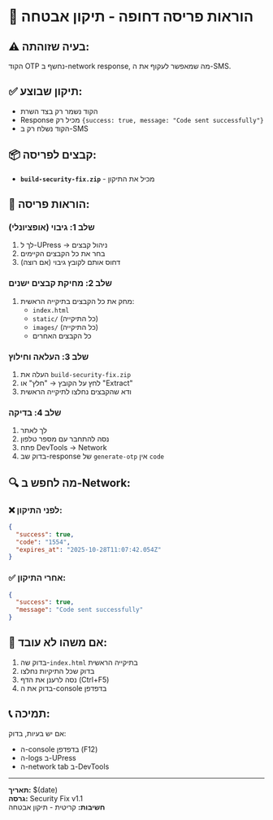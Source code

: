 # 🚨 הוראות פריסה דחופה - תיקון אבטחה

## ⚠️ בעיה שזוהתה:
הקוד OTP נחשף ב-network response, מה שמאפשר לעקוף את ה-SMS.

## ✅ תיקון שבוצע:
- הקוד נשמר רק בצד השרת
- Response מכיל רק `{success: true, message: "Code sent successfully"}`
- הקוד נשלח רק ב-SMS

## 📦 קבצים לפריסה:
- **`build-security-fix.zip`** - מכיל את התיקון

## 🚀 הוראות פריסה:

### שלב 1: גיבוי (אופציונלי)
1. לך ל-UPress → ניהול קבצים
2. בחר את כל הקבצים הקיימים
3. דחוס אותם לקובץ גיבוי (אם רוצה)

### שלב 2: מחיקת קבצים ישנים
1. מחק את כל הקבצים בתיקייה הראשית:
   - `index.html`
   - `static/` (כל התיקייה)
   - `images/` (כל התיקייה)
   - כל הקבצים האחרים

### שלב 3: העלאה וחילוץ
1. העלה את `build-security-fix.zip`
2. לחץ על הקובץ → "חלץ" או "Extract"
3. ודא שהקבצים נחלצו לתיקייה הראשית

### שלב 4: בדיקה
1. לך לאתר
2. נסה להתחבר עם מספר טלפון
3. פתח DevTools → Network
4. בדוק שב-response של `generate-otp` אין `code`

## 🔍 מה לחפש ב-Network:
### ❌ לפני התיקון:
```json
{
  "success": true,
  "code": "1554",
  "expires_at": "2025-10-28T11:07:42.054Z"
}
```

### ✅ אחרי התיקון:
```json
{
  "success": true,
  "message": "Code sent successfully"
}
```

## 🚨 אם משהו לא עובד:
1. בדוק שה-`index.html` בתיקייה הראשית
2. בדוק שכל התיקיות נחלצו
3. נסה לרענן את הדף (Ctrl+F5)
4. בדוק את ה-console בדפדפן

## 📞 תמיכה:
אם יש בעיות, בדוק:
- ה-console בדפדפן (F12)
- ה-logs ב-UPress
- ה-network tab ב-DevTools

---
**תאריך:** $(date)  
**גרסה:** Security Fix v1.1  
**חשיבות:** קריטית - תיקון אבטחה
